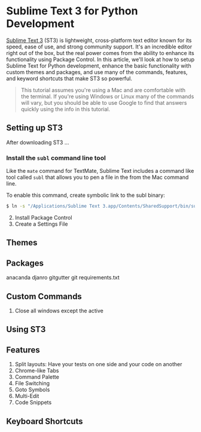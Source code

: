 # Sublime Text 3 for Python Development

[Sublime Text 3](http://www.sublimetext.com/3) (ST3) is lightweight, cross-platform text editor known for its speed, ease of use, and strong community support. It's an incredible editor right out of the box, but the real power comes from the ability to enhance its functionality using Package Control. In this article, we'll look at how to setup Sublime Text for Python development, enhance the basic functionality with custom themes and packages, and use many of the commands, features, and keyword shortcuts that make ST3 so powerful.

> This tutorial assumes you're using a Mac and are comfortable with the terminal. If you're using Windows or Linux many of the commands will vary, but you should be able to use Google to find that answers quickly using the info in this tutorial.

## Setting up ST3

After downloading ST3 ... 

### Install the `subl` command line tool

Like the `mate` command for TextMate, Sublime Text includes a command like tool called `subl` that allows you to pen a file in the from the Mac command line. 

To enable this command, create symbolic link to the subl binary:

```bash
$ ln -s "/Applications/Sublime Text 3.app/Contents/SharedSupport/bin/subl" /usr/local/bin/subl
```


2. Install Package Control
3. Create a Settings File

## Themes

## Packages

anacanda
djanro
gitgutter
git
requirements.txt

## Custom Commands

1. Close all windows except the active

## Using ST3

## Features

1. Split layouts: Have your tests on one side and your code on another
2. Chrome-like Tabs
3. Command Palette
4. File Switching
5. Goto Symbols
6. Multi-Edit
7. Code Snippets

## Keyboard Shortcuts

